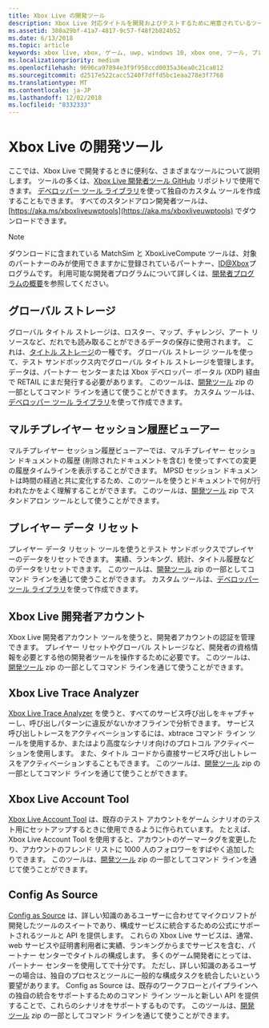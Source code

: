 ```yaml
---
title: Xbox Live の開発ツール
description: Xbox Live 対応タイトルを開発およびテストするために用意されているツールについて説明します。
ms.assetid: 380a29bf-41a7-4817-9c57-f48f2b824b52
ms.date: 6/13/2018
ms.topic: article
keywords: xbox live, xbox, ゲーム, uwp, windows 10, xbox one, ツール, プレイヤーのリセット, live trace analyzer, LTA, xbox live アカウント ツール,
ms.localizationpriority: medium
ms.openlocfilehash: 9696ca97894e3f9f958ccd0035a36ea0c21ca812
ms.sourcegitcommit: d2517e522cacc5240f7dffd5bc1eaa278e3f7768
ms.translationtype: MT
ms.contentlocale: ja-JP
ms.lasthandoff: 12/02/2018
ms.locfileid: "8332333"
---
```

# <a name="development-tools-for-xbox-live"></a>Xbox Live の開発ツール

ここでは、Xbox Live で開発するときに便利な、さまざまなツールについて説明します。 ツールの多くは、[Xbox Live 開発者ツール GitHub](https://github.com/Microsoft/xbox-live-developer-tools) リポジトリで使用できます。 [デベロッパー ツール ライブラリ](https://www.nuget.org/packages/Microsoft.Xbox.Services.DevTools)を使って独自のカスタム ツールを作成することもできます。 すべてのスタンドアロン開発者ツールは、[https://aka.ms/xboxliveuwptools](https://aka.ms/xboxliveuwptools) でダウンロードできます。

> [!NOTE]
> ダウンロードに含まれている MatchSim と XboxLiveCompute ツールは、対象のパートナーのみが使用できますかに登録されているパートナー、[ID@Xbox](http://www.xbox.com/Developers/id)プログラムです。 利用可能な開発者プログラムについて詳しくは、[開発者プログラムの概要](https://docs.microsoft.com/windows/uwp/xbox-live/developer-program-overview)を参照してください。 

## <a name="global-storage"></a>グローバル ストレージ
グローバル タイトル ストレージは、ロスター、マップ、チャレンジ、アート リソースなど、だれでも読み取ることができるデータの保存に使用されます。 これは、[タイトル ストレージ](../storage-platform/xbox-live-title-storage/xbox-live-title-storage.md)の一種です。 グローバル ストレージ ツールを使って、テスト サンドボックス内でグローバル タイトル ストレージを管理します。 データは、パートナー センターまたは Xbox デベロッパー ポータル (XDP) 経由で RETAIL にまだ発行する必要があります。 このツールは、[開発ツール](https://aka.ms/xboxliveuwptools) zip の一部としてコマンド ラインを通じて使うことができます。 カスタム ツールは、[デベロッパー ツール ライブラリ](https://www.nuget.org/packages/Microsoft.Xbox.Services.DevTools)を使って作成できます。

## <a name="multiplayer-session-history-viewer"></a>マルチプレイヤー セッション履歴ビューアー
マルチプレイヤー セッション履歴ビューアーでは、マルチプレイヤー セッション ドキュメントの履歴 (削除されたドキュメントを含む) を使ってすべての変更の履歴タイムラインを表示することができます。 MPSD セッション ドキュメントは時間の経過と共に変化するため、このツールを使うとドキュメントで何が行われたかをよく理解することができます。 このツールは、[開発ツール](https://aka.ms/xboxliveuwptools) zip でスタンドアロン ツールとして使うことができます。

## <a name="player-data-reset"></a>プレイヤー データ リセット
プレイヤー データ リセット ツールを使うとテスト サンドボックスでプレイヤーのデータをリセットできます。 実績、ランキング、統計、タイトル履歴などのデータをリセットできます。 このツールは、[開発ツール](https://aka.ms/xboxliveuwptools) zip の一部としてコマンド ラインを通じて使うことができます。 カスタム ツールは、[デベロッパー ツール ライブラリ](https://www.nuget.org/packages/Microsoft.Xbox.Services.DevTools)を使って作成できます。

## <a name="xbox-live-developer-account"></a>Xbox Live 開発者アカウント
Xbox Live 開発者アカウント ツールを使うと、開発者アカウントの認証を管理できます。 プレイヤー リセットやグローバル ストレージなど、開発者の資格情報を必要とする他の開発者ツールを操作するために必要です。 このツールは、[開発ツール](https://aka.ms/xboxliveuwptools) zip の一部としてコマンド ラインを通じて使うことができます。

## <a name="xbox-live-trace-analyzer"></a>Xbox Live Trace Analyzer
[Xbox Live Trace Analyzer](analyze-service-calls.md) を使うと、すべてのサービス呼び出しをキャプチャーし、呼び出しパターンに違反がないかオフラインで分析できます。 サービス呼び出しトレースをアクティベーションするには、xbtrace コマンド ライン ツールを使用するか、またはより高度なシナリオ向けのプロトコル アクティベーションを使用します。 また、タイトル コードから直接サービス呼び出しトレースをアクティベーションすることもできます。 このツールは、[開発ツール](https://aka.ms/xboxliveuwptools) zip の一部としてコマンド ラインを通じて使うことができます。

## <a name="xbox-live-account-tool"></a>Xbox Live Account Tool  
[Xbox Live Account Tool](xbox-live-account-tool.md) は、既存のテスト アカウントをゲーム シナリオのテスト用にセットアップするときに使用できるように作られています。 たとえば、Xbox Live Account Tool を使用すると、アカウントのゲーマータグを変更したり、アカウントのフレンド リストに 1000 人のフォロワーをすばやく追加したりできます。 このツールは、[開発ツール](https://aka.ms/xboxliveuwptools) zip の一部としてコマンド ラインを通じて使うことができます。

## <a name="config-as-source"></a>Config As Source
[Config as Source](https://github.com/Microsoft/xbox-live-developer-tools/blob/master/CONFIGASSOURCE.md) は、詳しい知識のあるユーザーに合わせてマイクロソフトが開発したツールのスイートであり、構成サービスに統合するための公式にサポートされるツールと API を提供します。 これらの Xbox Live サービスは、通常、web サービスや証明書利用者に実績、ランキングからまでサービスを含む、パートナー センターでタイトルの構成します。 多くのゲーム開発者にとっては、パートナー センターを使用してで十分です。 ただし、詳しい知識のあるユーザーの場合は、独自のプロセスとツールに一般的な構成タスクを統合したいという要望があります。  Config as Source は、既存のワークフローとパイプラインへの独自の統合をサポートするためのコマンド ライン ツールと新しい API を提供することで、これらのシナリオをサポートするものです。 このツールは、[開発ツール](https://aka.ms/xboxliveuwptools) zip の一部としてコマンド ラインを通じて使うことができます。
